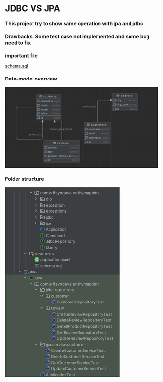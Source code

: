 JDBC VS JPA
===
### This project try to show same operation with jpa and jdbc
### Drawbacks: Some test case not implemented and some bug need to fix
### important file
[schema.sql](src%2Fmain%2Fresources%2Fschema.sql)

### Data-model overview
![data-model.PNG](data-model.PNG)

### Folder structure
![folder.PNG](folder.PNG)